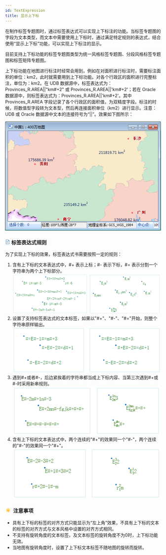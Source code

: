 ```yaml
---
id: TextExpression
title: 显示上下标
---
```

在制作标签专题图时，通过标签表达式可以实现上下标注的功能。当标签专题图的字段为文本类型，而文本中需要使用上下标时，通过满足特定规则的表达式，结合使用“显示上下标”功能，可以实现上下标注的显示。

目前支持上下标功能的标签专题图类型为统一风格标签专题图、分段风格标签专题图和标签矩阵专题图。

上下标功能在地图进行标注时经常会用到，例如在对面积进行标注时，需要标注面积的单位：km2，此时就需要用到上下标功能。对各个行政区的面积进行完整标注，单位为：km2。在
UDB 数据源中，标签表达式为：Provinces_R.AREA||"km#+2" 或 Provinces_R.AREA||'km#+2'；若在
Oracle 数据源中，则标签表达式为：Provinces_R.AREA||'km#+2'。其中 Provinces_R.AREA
字段记录了各个行政区的面积值，为双精度字段。标注的时候，将数值型字段转为文本型，然后再连接面积单位（km2）进行显示。注意：UDB 或 Oracle
数据源中文本的连接符号为“||”。效果如下图所示：

![](img/Expression.png)  

### ![](../img/read.gif) 标签表达式规则

为了实现上下标的效果，标签表达式书需要按照一定的规则：

1. 含有上下标的文本表达式中，#+ 表示上标；#- 表示下标，#= 表示分割一个字符串为两个上下标部分。   
![](img/TextExpression.png)   
2. 设置了支持标签表达式的文本标签，如果以"#+"、"#-"、"#="开始，则整个字符串原样输出。    
![](img/TextExpression2.png)  
3. 遇到#+或者#-，后边紧挨着的字符串都当成上下标内容、当第三次遇到#+或#-时采用新串规则。  
![](img/TextExpression3.png)   
4. 含有上下标的文本表达式中，两个连续的"#+"的效果同一个"#-"，两个连续的"#-"的效果同一个"#+"。  
![](img/TextExpression4.png)  

### ![](../img/note.png) 注意事项

  * 具有上下标的标签的对齐方式只能显示为“左上角”效果，不具有上下标的文本的标签的对齐方式与文本风格中设置的对齐方式相同。
  * 不支持有旋转角度的文本标签，及文本标签的旋转角度不为0时，上下标功能无效。
  * 当地图有旋转角度时，设置了上下标文本标签不随地图的旋转而旋转。